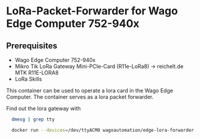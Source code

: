 # LoRa-Packet-Forwarder for Wago Edge Computer 752-940x

## Prerequisites
- Wago Edge Computer 752-940x
- Mikro Tik LoRa Gateway Mini-PCIe-Card (R11e-LoRa8) -> reichelt.de MTK R11E-LORA8
- LoRa Skills

This container can be used to operate a lora card in the Wago Edge Computer. The container serves as a lora packet forwarder.

Find out the lora gateway with 
```bash
  dmesg | grep tty
```

```bash
  docker run --devices=/dev/ttyACM0 wagoautomation/edge-lora-forwarder
```
